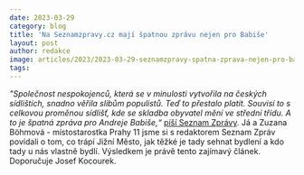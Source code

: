 ```yaml
---
date: 2023-03-29
category: blog
title: 'Na Seznamzpravy.cz mají špatnou zprávu nejen pro Babiše'
layout: post
author: redakce
image: articles/2023/2023-03-29-seznamzpravy-spatna-zprava-nejen-pro-babise.jpg
tags:
---
```


*"Společnost nespokojenců, která se v minulosti vytvořila na českých sídlištích, snadno věřila slibům populistů. Teď to přestalo platit. 
Souvisí to s celkovou proměnou sídlišť, kde se skladba obyvatel mění ve střední třídu. A to je špatná zpráva pro Andreje Babiše,“* [píší Seznam Zprávy](https://www.seznamzpravy.cz/clanek/domaci-zivot-v-cesku-spatna-zprava-nejen-pro-babise-ceska-sidliste-se-meni-v-domov-stredni-tridy-228375). 
Já a Zuzana Böhmová - místostarostka Prahy 11 jsme si s redaktorem Seznam Zpráv povídali o tom, co trápí Jižní Město, jak těžké je tady sehnat bydlení 
a kdo tady u nás vlastně bydlí. Výsledkem je právě tento zajímavý článek. Doporučuje Josef Kocourek.
